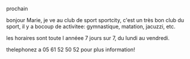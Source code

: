 prochain

bonjour Marie, je ve au club de sport sportcity, c'est un très bon club du sport, il y a bocoup de activitee: gymnastique, matation, jacuzzi, etc.

les horaires sont toute l annéee 7 jours sur 7, du lundi au vendredi.

thelephonez a 05 61 52 50 52 pour plus information!
